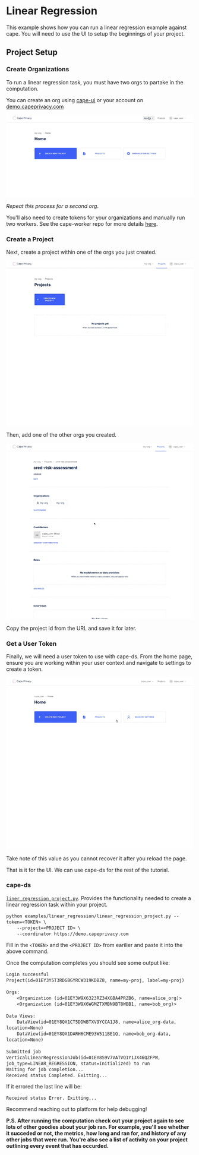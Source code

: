 # Linear Regression

This example shows how you can run a linear regression example against cape. You will need to use the UI to setup
the beginnings of your project.

## Project Setup

### Create Organizations

To run a linear regression task, you must have two orgs to partake in the computation.

You can create an org using [cape-ui](https://github.com/capeprivacy/cape-ui) or your account on [demo.capeprivacy.com](https://demo.capeprivacy.com)

![](./img/create_org.gif)

_Repeat this process for a second org_.

You'll also need to create tokens for your organizations and manually run two workers. See the cape-worker repo
for more details [here](https://github.com/capeprivacy/cape-worker#production-docker-compose).

### Create a Project

Next, create a project within one of the orgs you just created.

![](./img/create_project.gif)

Then, add one of the other orgs you created.

![](./img/add_org.gif)

Copy the project id from the URL and save it for later.

### Get a User Token

Finally, we will need a user token to use with cape-ds. From the home page, ensure you are
working within your user context and navigate to settings to create a token.

![](./img/create_user_token.gif)

Take note of this value as you cannot recover it after you reload the page.

That is it for the UI. We can use cape-ds for the rest of the tutorial.

### cape-ds

[`liner_regression_project.py`](linear_regression_project.py). Provides the functionality needed
to create a linear regression task within your project.

```
python examples/linear_regression/linear_regression_project.py --token=<TOKEN> \
    --project=<PROJECT ID> \
    --coordinator https://demo.capeprivacy.com
```

Fill in the `<TOKEN>` and the `<PROJECT ID>` from earilier and paste it into the above command.

Once the computation completes you should see some output like:

```
Login successful
Project(id=01EY3Y5T3RDGBGYRCW319KDBZ8, name=my-proj, label=my-proj)

Orgs:
	<Organization (id=01EY3W9X6323RZ34XGBA4PRZB6, name=alice_org)>
	<Organization (id=01EY3W9X6WGMZTXMBN9BT8WBB1, name=bob_org)>

Data Views:
	DataView(id=01EY8QX1CT5DDWBTXV9YCCA1J8, name=alice_org-data, location=None)
	DataView(id=01EY8QX1DARH6CME93W511BE1Q, name=bob_org-data, location=None)

Submitted job VerticalLinearRegressionJob(id=01EY8S9V7VATVQ1Y1JX46QZFPW, job_type=LINEAR_REGRESSION, status=Initialized) to run
Waiting for job completion...
Received status Completed. Exitting...
```

If it errored the last line will be:

```
Received status Error. Exitting...
```

Recommend reaching out to platform for help debugging!

**P.S. After running the computation check out your project again to see lots of other goodies about
your job ran. For example, you'll see whether it succeded or not, the metrics, how long and ran for,
and history of any other jobs that were run. You're also see a list of activity on your project outlining
every event that has occurded.**
